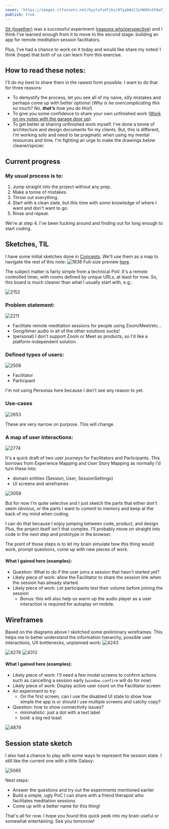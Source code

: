 ```yaml
---
cover: 'https://images.ctfassets.net/hyylafu4fjks/6TypbWiC1LHWdXcOfAeFj9/aa6b740eacc7de050e0980fe11cd6349/55BED3EA-FDFC-4F4E-9D01-89BAC767FCB7.jpg'
publish: true
---
```

[Sit (together)](https://nothing-together.sonnet.io) was a successful experiment ([reasons why/perspective](<../Sit., (together) – why I'm happy with it>)) and I think I've learned enough from it to move to the second stage: building an app for remote meditation session facilitators.

Plus, I've had a chance to work on it today and would like share my notes! I think (hope) that both of us can learn from this exercise.
## How to read these notes:

I'll do my best to share them in the rawest form possible. I want to do that for three reasons:

- To demystify the process, let you see all of my naive, silly mistakes and perhaps come up with better options! (*Why is he overcomplicating this so much?* *No, **that's** how you do this!*)
- To give you some confidence to share your own unfinished work ([Work on my notes with the garage door up](<../Work on my notes with the garage door up>)).
- To get better at sharing unfinished work myself. I've done a tonne of architecture and design documents for my clients. But, this is different, I'm working solo and need to be pragmatic when using my mental resources and time. I'm fighting an urge to make the drawings below cleaner/spicier.

## Current progress

### My usual process is to:

1. Jump straight into the project without any prep.
2. Make a tonne of mistakes.
3. Throw out everything.
4. Start with a clean slate, but this time with *some* knowledge of where I want and don't want to go.
5. Rinse and repeat.

We're at step 4. I've been fucking around and finding out for long enough to start coding.

## Sketches, TIL

I have some initial sketches done in [Concepts](https://concepts.app/en/). We'll use them as a map to navigate the rest of this note:
![1838](sit-together-concepts-0.webp)
Full-size preview [here](<../sit-part-2-dev-notes-entire-board.pdf>).

The subject matter is fairly simple from a technical PoV. It's a remote controlled timer, with rooms defined by unique URLs, at least for now. So, this board is much cleaner than what I usually start with, e.g.:

![2152](sit-together-concepts-0b.webp)
### Problem statement:

![2211](sit-together-concepts-1.webp)

- Facilitate remote meditation sessions for people using Zoom/Meet/etc...
- Gong/timer audio in all of the other solutions sucks!
- (personal) I don't support Zoom or Meet as products, so I'd like a platform-independent solution.

### Defined types of users:

![2506](sit-together-concepts-3.webp)

- Facilitator
- Participant

I'm not using Personas here because I don't see any reason to yet.

### Use-cases

![2653](sit-together-concepts-2.webp)

These are very narrow on purpose. This will change.

### A map of user interactions:

![2774](sit-together-concepts-4.webp)

It's a quick draft of two user journeys for Facilitators and Participants. This borrows  from Experience Mapping and User Story Mapping as normally I'd turn these into:

- domain entities (Session, User, SessionSettings)
- UI screens and wireframes

![3059](sit-together-concepts-5.webp)

But for now I'm quite selective and I just sketch the parts that either don't seem obvious, or the parts I want to commit to memory and keep at the back of my mind when coding. 

I can do that because I enjoy jumping between code, product, and design. Plus, the project itself isn't that complex. I'll probably move on straight into code in the next step and prototype in the browser.

The point of those steps is to let my brain simulate how this thing would work, prompt questions, come up with new pieces of work.

#### What I gained here (examples):

- Question: What to do if the user joins a session that hasn't started yet?
- Likely piece of work: allow the Facilitator to share the session link when the session has already started.
- Likely piece of work: Let participants test their volume before joining the session
	- Bonus: this will also help us warm up the audio player as a user interaction is required for autoplay on mobile.

## Wireframes

Based on the diagrams above I sketched some preliminary wireframes. This helps me to better understand the information hierarchy, possible user interactions, UX bottlenecks, unplanned work:
![4243](sit-together-concepts-6.webp)

![4278](sit-together-concepts-7.webp)
![4312](sit-together-concepts-8.webp)
#### What I gained here (examples):

- Likely piece of work: I'll need a few modal screens to confirm actions such as cancelling a session early (`window.confirm` will do for now)
- Likely piece of work: Display active user count on the Facilitator screen
- An experiment to try:
	- On the first screen, can I use the disabled UI state to show how simple the app is or should I use multiple screens and catchy copy?
- Question: how to show connectivity issues?
	- minimalistic: just a dot with a text label
	- bold: a big red toast

![4879](sit-together-concepts-5.webp)
## Session state sketch

I also had a chance to play with some ways to represent the session state. I still like the current one with a little Galaxy:

![5065](sit-together-concepts-9.webp)

Next steps:

- Answer the questions and try out the experiments mentioned earlier
- Build a simple, ugly PoC I can share with a friend therapist who facilitates meditation sessions
- Come up with a better name for this thing!

That's all for now. I hope you found this quick peek into my brain useful or somewhat entertaining. See you tomorrow!
